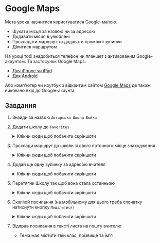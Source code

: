 # Google Maps

Мета урока навчитися користуватися Google-мапою.

- Шукати місця за назвою чи за адресою
- Додавати місця в улюблені
- Прокладати маршрут та додавати проміжні зупинки
- Ділитися маршрутом

На уроці тобі знадобиться телефон чи планшет з активованим Google-акаунтом. Та застосунок Google Maps:

- [Для iPhone чи iPad](https://apps.apple.com/us/app/google-maps/id585027354)
- [Для Android](https://play.google.com/store/apps/details?id=com.google.android.apps.maps&hl=en)

Або комп'ютер чи ноутбук з відкритим сайтом [Google Maps](https://maps.google.com/) де також виконано вхід до Google-акаунта

## Завдання

1. Знайди за назвою `Авторська Школа Бойко`
1. Додати школу до `Favorites`
    <details>
      <summary>Клікни сюди щоб побачити скріншоти</summary>

      <img style="max-width: 700px" src="./Google-Maps/save-favorite-place.png" alt="">
      <img style="max-width: 400px" src="./Google-Maps/favorites.png" alt="">
    </details>

1. Проклади маршрут до школи зі свого поточного місце знаходження
    <details>
      <summary>Клікни сюди щоб побачити скріншоти</summary>

      <img style="max-width: 400px" src="./Google-Maps/direction-button.png" alt="">
      <img style="max-width: 600px" src="./Google-Maps/from-your-location.png" alt="">
      <img style="max-width: 850px" src="./Google-Maps/single-direction.png" alt="">
    </details>

1. Додай ще одну зупинку за адресою вчителя
    <details>
      <summary>Клікни сюди щоб побачити скріншоти</summary>

      <img style="max-width: 400px" src="./Google-Maps/one-more-destination.png" alt="">
      <img style="max-width: 400px" src="./Google-Maps/teacher-address.png" alt="">
    </details>

1. Перетягни Школу так щоб вона стала останньою
    <details>
      <summary>Клікни сюди щоб побачити скріншоти</summary>

      <img style="max-width: 400px" src="./Google-Maps/drag-to-reorder.png" alt="">
    </details>

1. Скопіюй посилання (на мобільному для цього треба спочатку натиснути кнопку `Поділитися`)
    <details>
      <summary>Клікни сюди щоб побачити скріншоти</summary>

      <img style="max-width: 400px" src="./Google-Maps/copy-link.png" alt="">
    </details>

1. Відправ посилання в тексті листа на пошту вчителю
   - Тема має містити твій клас, прізвище та ім'я
